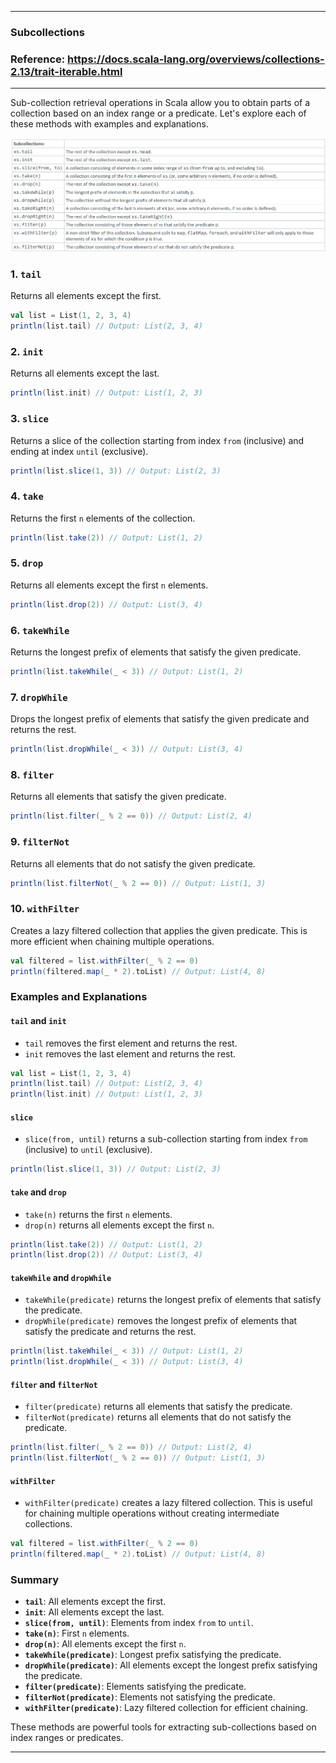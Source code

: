 
---

### Subcollections

### Reference: <https://docs.scala-lang.org/overviews/collections-2.13/trait-iterable.html>

---

Sub-collection retrieval operations in Scala allow you to obtain parts of a collection based on an index range or a predicate. Let's explore each of these methods with examples and explanations.

![Subcollections](subcollections.png "Subcollections")

### 1. `tail`
Returns all elements except the first.

```scala
val list = List(1, 2, 3, 4)
println(list.tail) // Output: List(2, 3, 4)
```

### 2. `init`
Returns all elements except the last.

```scala
println(list.init) // Output: List(1, 2, 3)
```

### 3. `slice`
Returns a slice of the collection starting from index `from` (inclusive) and ending at index `until` (exclusive).

```scala
println(list.slice(1, 3)) // Output: List(2, 3)
```

### 4. `take`
Returns the first `n` elements of the collection.

```scala
println(list.take(2)) // Output: List(1, 2)
```

### 5. `drop`
Returns all elements except the first `n` elements.

```scala
println(list.drop(2)) // Output: List(3, 4)
```

### 6. `takeWhile`
Returns the longest prefix of elements that satisfy the given predicate.

```scala
println(list.takeWhile(_ < 3)) // Output: List(1, 2)
```

### 7. `dropWhile`
Drops the longest prefix of elements that satisfy the given predicate and returns the rest.

```scala
println(list.dropWhile(_ < 3)) // Output: List(3, 4)
```

### 8. `filter`
Returns all elements that satisfy the given predicate.

```scala
println(list.filter(_ % 2 == 0)) // Output: List(2, 4)
```

### 9. `filterNot`
Returns all elements that do not satisfy the given predicate.

```scala
println(list.filterNot(_ % 2 == 0)) // Output: List(1, 3)
```

### 10. `withFilter`
Creates a lazy filtered collection that applies the given predicate. This is more efficient when chaining multiple operations.

```scala
val filtered = list.withFilter(_ % 2 == 0)
println(filtered.map(_ * 2).toList) // Output: List(4, 8)
```

### Examples and Explanations

#### `tail` and `init`

- `tail` removes the first element and returns the rest.
- `init` removes the last element and returns the rest.

```scala
val list = List(1, 2, 3, 4)
println(list.tail) // Output: List(2, 3, 4)
println(list.init) // Output: List(1, 2, 3)
```

#### `slice`

- `slice(from, until)` returns a sub-collection starting from index `from` (inclusive) to `until` (exclusive).

```scala
println(list.slice(1, 3)) // Output: List(2, 3)
```

#### `take` and `drop`

- `take(n)` returns the first `n` elements.
- `drop(n)` returns all elements except the first `n`.

```scala
println(list.take(2)) // Output: List(1, 2)
println(list.drop(2)) // Output: List(3, 4)
```

#### `takeWhile` and `dropWhile`

- `takeWhile(predicate)` returns the longest prefix of elements that satisfy the predicate.
- `dropWhile(predicate)` removes the longest prefix of elements that satisfy the predicate and returns the rest.

```scala
println(list.takeWhile(_ < 3)) // Output: List(1, 2)
println(list.dropWhile(_ < 3)) // Output: List(3, 4)
```

#### `filter` and `filterNot`

- `filter(predicate)` returns all elements that satisfy the predicate.
- `filterNot(predicate)` returns all elements that do not satisfy the predicate.

```scala
println(list.filter(_ % 2 == 0)) // Output: List(2, 4)
println(list.filterNot(_ % 2 == 0)) // Output: List(1, 3)
```

#### `withFilter`

- `withFilter(predicate)` creates a lazy filtered collection. This is useful for chaining multiple operations without creating intermediate collections.

```scala
val filtered = list.withFilter(_ % 2 == 0)
println(filtered.map(_ * 2).toList) // Output: List(4, 8)
```

### Summary

- **`tail`**: All elements except the first.
- **`init`**: All elements except the last.
- **`slice(from, until)`**: Elements from index `from` to `until`.
- **`take(n)`**: First `n` elements.
- **`drop(n)`**: All elements except the first `n`.
- **`takeWhile(predicate)`**: Longest prefix satisfying the predicate.
- **`dropWhile(predicate)`**: All elements except the longest prefix satisfying the predicate.
- **`filter(predicate)`**: Elements satisfying the predicate.
- **`filterNot(predicate)`**: Elements not satisfying the predicate.
- **`withFilter(predicate)`**: Lazy filtered collection for efficient chaining.

These methods are powerful tools for extracting sub-collections based on index ranges or predicates. 

---

